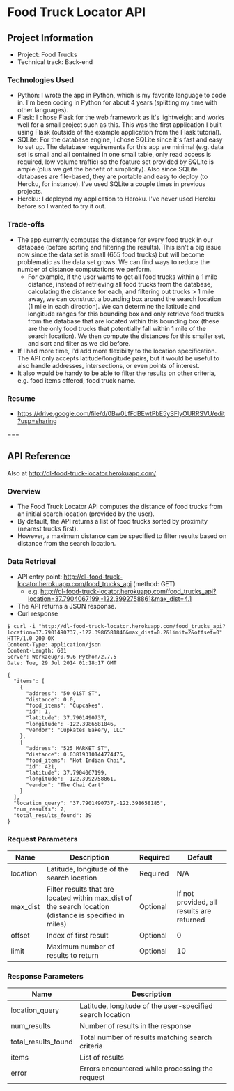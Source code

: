 Food Truck Locator API
===

## Project Information
* Project: Food Trucks
* Technical track: Back-end

### Technologies Used
* Python: I wrote the app in Python, which is my favorite language to code in. I'm been coding in Python for about 4 years (splitting my time with other languages).
* Flask: I chose Flask for the web framework as it's lightweight and works well for a small project such as this. This was the first application I built using Flask (outside of the example application from the Flask tutorial).
* SQLite: For the database engine, I chose SQLite since it's fast and easy to set up. The database requirements for this app are minimal (e.g. data set is small and all contained in one small table, only read access is required, low volume traffic) so the feature set provided by SQLite is ample (plus we get the benefit of simplicity). Also since SQLite databases are file-based, they are portable and easy to deploy (to Heroku, for instance). I've used SQLite a couple times in previous projects.
* Heroku: I deployed my application to Heroku. I've never used Heroku before so I wanted to try it out.


### Trade-offs
* The app currently computes the distance for every food truck in our database (before sorting and filtering the results). This isn't a big issue now since the data set is small (655 food trucks) but will become problematic as the data set grows. We can find ways to reduce the number of distance computations we perform.
  * For example, if the user wants to get all food trucks within a 1 mile distance, instead of retrieving all food trucks from the database, calculating the distance for each, and filtering out trucks > 1 mile away, we can construct a bounding box around the search location (1 mile in each direction). We can determine the latitude and longitude ranges for this bounding box and only retrieve food trucks from the database that are located within this bounding box (these are the only food trucks that potentially fall within 1 mile of the search location). We then compute the distances for this smaller set, and sort and filter as we did before.
* If I had more time, I'd add more flexibilty to the location specification. The API only accepts latitude/longitude pairs, but it would be useful to also handle addresses, intersections, or even points of interest. 
* It also would be handy to be able to filter the results on other criteria, e.g. food items offered, food truck name.

### Resume
* https://drive.google.com/file/d/0Bw0LfFdBEwtPbE5ySFlyOURRSVU/edit?usp=sharing

===

## API Reference

Also at http://dl-food-truck-locator.herokuapp.com/

### Overview
* The Food Truck Locator API computes the distance of food trucks from an initial search location (provided by the user).
* By default, the API returns a list of food trucks sorted by proximity (nearest trucks first).
* However, a maximum distance can be specified to filter results based on distance from the search location.

### Data Retrieval
* API entry point: http://dl-food-truck-locator.herokuapp.com/food_trucks_api (method: GET)
  * e.g. http://dl-food-truck-locator.herokuapp.com/food_trucks_api?location=37.7904067199,-122.3992758861&max_dist=4.1
* The API returns a JSON response.
* Curl response
```
$ curl -i "http://dl-food-truck-locator.herokuapp.com/food_trucks_api?location=37.7901490737,-122.3986581846&max_dist=0.2&limit=2&offset=0"
HTTP/1.0 200 OK
Content-Type: application/json
Content-Length: 601
Server: Werkzeug/0.9.6 Python/2.7.5
Date: Tue, 29 Jul 2014 01:18:17 GMT

{
  "items": [
    {
      "address": "50 01ST ST", 
      "distance": 0.0, 
      "food_items": "Cupcakes", 
      "id": 1, 
      "latitude": 37.7901490737, 
      "longitude": -122.3986581846, 
      "vendor": "Cupkates Bakery, LLC"
    }, 
    {
      "address": "525 MARKET ST", 
      "distance": 0.03819310144774475, 
      "food_items": "Hot Indian Chai", 
      "id": 421, 
      "latitude": 37.7904067199, 
      "longitude": -122.3992758861, 
      "vendor": "The Chai Cart"
    }
  ], 
  "location_query": "37.7901490737,-122.398658185", 
  "num_results": 2, 
  "total_results_found": 39
}
```

### Request Parameters
|Name|Description|Required|Default|
|---|-------|-----|-------|
|location|Latitude, longitude of the search location|Required|N/A|
|max_dist|Filter results that are located within max_dist of the search location (distance is specified in miles)|Optional|If not provided, all results are returned|
|offset|Index of first result|Optional|0|
|limit|Maximum number of results to return|Optional|10|


### Response Parameters
| Name | Description |
| ----- | ---------- |
| location_query	| Latitude, longitude of the user-specified search location |
| num_results | Number of results in the response |
| total_results_found | Total number of results matching search criteria |
| items | List of results |
| error | Errors encountered while processing the request |


